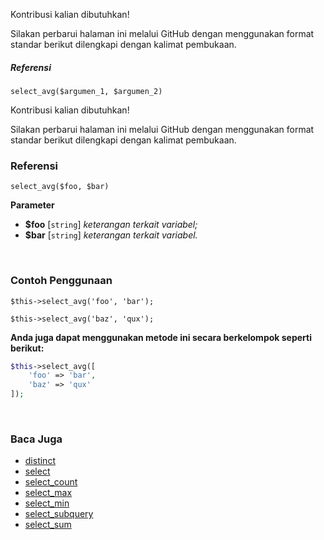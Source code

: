 Kontribusi kalian dibutuhkan!

Silakan perbarui halaman ini melalui GitHub dengan menggunakan format standar berikut dilengkapi dengan kalimat pembukaan.

##### Referensi

`select_avg($argumen_1, $argumen_2)`

Kontribusi kalian dibutuhkan!

Silakan perbarui halaman ini melalui GitHub dengan menggunakan format standar berikut dilengkapi dengan kalimat pembukaan.

### Referensi
`select_avg($foo, $bar)`

**Parameter**
* **$foo** [`string`] *keterangan terkait variabel;*
* **$bar** [`string`] *keterangan terkait variabel.*

&nbsp;

### Contoh Penggunaan
`$this->select_avg('foo', 'bar');`

`$this->select_avg('baz', 'qux');`

**Anda juga dapat menggunakan metode ini secara berkelompok seperti berikut:**
```php
$this->select_avg([
    'foo' => 'bar',
    'baz' => 'qux'
]);
```

&nbsp;

### Baca Juga
* [distinct](./distinct)
* [select](./select)
* [select_count](./select_count)
* [select_max](./select_max)
* [select_min](./select_min)
* [select_subquery](./select_subquery)
* [select_sum](./select_sum)
